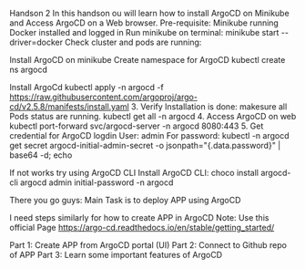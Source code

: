Handson 2
In this handson ou will learn how to install ArgoCD on Minikube and Access ArgoCD on a Web browser.
Pre-requisite:
Minikube running
Docker installed and logged in
Run minikube on terminal: minikube start --driver=docker
Check cluster and pods are running: 

Install ArgoCD on minikube
Create namespace for ArgoCD
kubectl create ns argocd

Install ArgoCd
kubectl apply -n argocd -f https://raw.githubusercontent.com/argoproj/argo-cd/v2.5.8/manifests/install.yaml
3.  Verify Installation is done: makesure all Pods status are running.
kubectl get all -n argocd
4. Access ArgoCD on web 
kubectl port-forward svc/argocd-server -n argocd 8080:443
5. Get credential for ArgoCD logdin
User: admin
For password: kubectl -n argocd get secret argocd-initial-admin-secret -o jsonpath="{.data.password}" | base64 -d; echo

If not works try using ArgoCD CLI
Install ArgoCD CLI: choco install argocd-cli
argocd admin initial-password -n argocd

There you go guys: Main Task is to deploy APP using ArgoCD

I need steps similarly for how to create APP in ArgoCD
Note: Use this official Page
https://argo-cd.readthedocs.io/en/stable/getting_started/

Part 1: Create APP from ArgoCD portal (UI)
Part 2: Connect to Github repo of APP
Part 3: Learn some important features of ArgoCD


